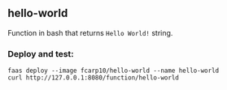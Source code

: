 
## hello-world

Function in bash that returns `Hello World!` string.

### Deploy and test:

```
faas deploy --image fcarp10/hello-world --name hello-world
curl http://127.0.0.1:8080/function/hello-world
```